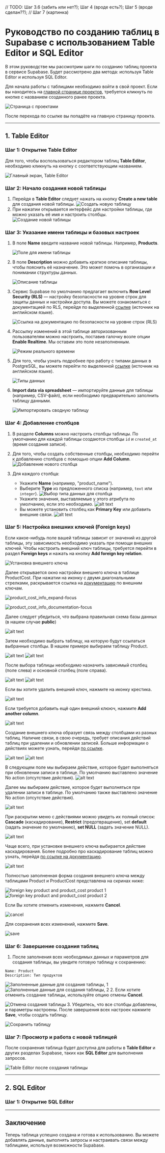 // TODO: Шаг 3.6 (забить или нет?); Шаг 4 (вроде есть?); Шаг 5 (вроде сделан??); 
// Шаг 7 (картинка)

# Руководство по созданию таблиц в Supabase с использованием Table Editor и SQL Editor

В этом руководстве мы рассмотрим шаги по созданию таблиц проекта в сервисе Supabase. Будет рассмотрено два метода: используя Table Editor и используя SQL Editor.

Для начала работы с таблицами необходимо войти в свой проект. Если вы находитесь на [главной странице проектов](https://supabase.com/dashboard/projects), требуется кликнуть по кнопке с названием созданного ранее проекта.

   ![Страница с проектами](images/main_screen/projects_project-focus.png)

После перехода по ссылке вы попадёте на главную страницу проекта.

---

## 1. Table Editor

### Шаг 1: Открытие Table Editor

Для того, чтобы воспользоваться редактором таблиц **Table Editor**, необходимо кликнуть на кнопку с соответствующим названием.

   ![Главный экран, Table Editor](images/main_screen/table_editor-focus.png)

### Шаг 2: Начало создания новой таблицы

1. Перейдя в **Table Editor** следует нажать на кнопку **Create a new table** для создания новой таблицы.
   ![Создать новую таблицу](images/table_editor/main_screen_no_tables_create-focus.png)
2. При нажатии открывается интерфейс для настройки таблицы, где можно указать её имя и настроить столбцы.
   ![Создание новой таблицы](images/table_editor/new_table_creation.png)

### Шаг 3: Указание имени таблицы и базовых настроек

1. В поле **Name** введите название новой таблицы. Например, **Products**.

   ![Поле для имени таблицы](images/table_editor/new_table_creation_name-focus.png)

2. В поле **Description** можно добавить краткое описание таблицы, чтобы пояснить её назначение. Это может помочь в организации и понимании структуры данных.

   ![Описание таблицы](images/table_editor/new_table_creation_description-focus.png)

3. Сервис Supabase по умолчанию предлагает включить **Row Level Security (RLS)** — настройку безопасности на уровне строк для защиты данных и настройки доступа. Вы можете ознакомиться с документацией по RLS, перейдя по выделенной [ссылке](https://supabase.com/docs/guides/auth/row-level-security) (источник на английском языке).

   ![Ссылка на документацию по безопасности на уровне строк (RLS)](images/table_editor/new_table_creation_rls_documentation-focus.png)

4. Рассылку изменений в этой таблице авторизованным пользователям можно настроить, поставив галочку возле опции **Enable Realtime**. Мы оставим это поле незаполненным.

   ![Режим реального времени](images/table_editor/new_table_creation_realtime-focus.png)

5. Для того, чтобы узнать подробнее про работу с типами данных в PostgreSQL, вы можете перейти по выделенной [ссылке](https://supabase.com/docs/guides/database/tables#data-types) (источник на английском языке).

   ![Типы данных](images/table_editor/new_table_creation_about_data_types-focus.png)

6. **Import data via spreadsheet** — импортируйте данные для таблицы (например, CSV-файл), если необходимо предварительно заполнить таблицу данными.

   ![Импортировать сводную таблицу](images/table_editor/new_table_creation_import_spreadsheet-focus.png)

### Шаг 4: Добавление столбцов

1. В разделе **Columns** можно настроить столбцы таблицы. По умолчанию для каждой таблицы создаются столбцы `id` и `created_at` (время создания записи).

2. Для того, чтобы создать собственные столбцы, необходимо перейти к добавлению столбцов с помощью опции **Add Column**.
   ![Добавление нового столбца](images/table_editor/columns/add_column-focused.png)
3. Для каждого столбца:
   - Укажите **Name** (например, "product_name").
   - Выберите **Type** из предложенного списка (например, `text` или `integer`).
   ![Выбор типа данных для столбца](images/table_editor/columns/type-open.png)
   - Укажите значения, выставляемые у этого атрибута по умолчанию, если это необходимо.
  ![alt text](images/table_editor/columns/default_value_suggested_expressions-focused.png)
   - Вы можете установить столбец как **Primary Key** или добавить внешние связи.
![alt text](images/table_editor/columns/primary_key_check-focused.png)


### Шаг 5: Настройка внешних ключей (Foreign keys)

   Если какое-нибудь поле вашей таблицы зависит от значений из другой таблицы, эту зависимость необходимо указать при помощи внешних ключей.
   Чтобы настроить внешний ключ таблицы, требуется перейти в раздел **Foreign keys** и нажать на кнопку **Add foreign key relation**.

   ![Установка внешнего ключа](images/table_editor/columns/add_foreign_key_relation-focused.png)

   Далее открывается окно настройки внешнего ключа в таблице ProductCost. При нажатии на иконку с двумя диагональными стрелками, раскрывается ссылка на [документацию](https://www.postgresql.org/docs/current/tutorial-fk.html) по внешним ключам.

   ![product_cost_info_expand-focus](images/table_editor/foreign_keys/product_cost_info_expand-focus.jpg)

   ![product_cost_info_documentation-focus](images/table_editor/foreign_keys/product_cost_info_documentation-focus.jpg)

 Далее следует убедиться, что выбрана правильная схема базы данных (в нашем случае **public**)

![alt text](image.png)

Затем необходимо выбрать таблицу, на которую будут ссылаться выбранные столбцы. В нашем примере выбираем таблицу Product.

![alt text](image-1.png)
![alt text](image-2.png)

После выбора таблицы необходимо назначить зависимый столбец (поле слева) и основной столбец (поле справа). 

![alt text](image-3.png)
![alt text](image-4.png)

Если вы хотите удалить внешний ключ, нажмите на иконку крестика.

![alt text](image-5.png)

Если требуется добавить ещё один внешний клююч, нажмите **Add another column**.

![alt text](image-6.png)

Создание внешнего ключа образует связь между столбцами из разных таблиц. Наличие связи, в свою очередь, требует описания действий таблиц при удалении и обновлении записей. Больше информации о действиях можете узнать, перейдя [по ссылке](https://www.postgresql.org/docs/current/ddl-constraints.html#DDL-CONSTRAINTS-FK).

![alt text](image-7.png)
![alt text](image-8.png)

В следующем поле мы выбираем действие, которое будет выполняться при обновлении записи в таблице. По умолчанию выставлено значение No action (отсутствие действия).
![alt text](image-9.png)

Далее мы выбираем действие, которое будет выполняться при удалении записи в таблице. По умолчанию также выставлено значение No action (отсутствие действия).

![alt text](image-11.png)

При раскрытии меню с действиями можно увидеть их полный список: **Cascade** (каскадирование), **Restrict** (предотвращение), set **default** (задать значение по умолчанию), **set NULL** (задать значение NULL).

![alt text](image-12.png)

Чаще всего, при установке внешнего ключа выбирается действие каскадирования. Более подробно про каскадирование таблиц можно узнать, перейдя [по ссылке на документацию](https://supabase.com/docs/guides/database/postgres/cascade-deletes).

![alt text](image-10.png)

Полностью заполненная форма создания внешнего ключа между таблицами Product и ProductCost представлена на скринах ниже:

![foreign key product and product_cost product 1](image-15.png)
![foreign key product and product_cost product 2](image-16.png)

Если Вы хотите отменить изменения, нажмите **Cancel**.

![cancel](image-13.png)

Для сохранения всех изменений, нажмите **Save**.

![save](image-14.png)

### Шаг 6: Завершение создания таблиц

1. После заполнения всех необходимых данных и параметров для создания таблицы, вы увидите готовую таблицу к сохранению:

```text
Name: Product
Description: Тип продуктов
```

   ![Заполненные данные для создания таблицы, 1](images/table_editor/new_table_creation_1st_half.png)
   ![Заполненные данные для создания таблицы, 2](images/table_editor/new_table_creation_2nd_half.png)
2. Если хотите отменить создание таблицы, используйте опцию отмены **Cancel**.

   ![Отмена создания таблицы](images/table_editor/new_table_creation_cancel-focus.png)
3. Убедитесь, что все столбцы добавлены, и параметры настроены. После завершения всех настроек нажмите **Save**, чтобы создать таблицу.

   ![Сохранить таблицу](images/table_editor/new_table_creation_save-focus.png)

### Шаг 7: Просмотр и работа с новой таблицей

После сохранения таблица будет доступна для работы в **Table Editor** и других разделах Supabase, таких как **SQL Editor** для выполнения запросов.

   ![Table Editor после создания таблицы](images/table_editor/main_screen.png)

---

## 2. SQL Editor

### Шаг 1: Открытие SQL Editor

---

## Заключение

Теперь таблица успешно создана и готова к использованию. Вы можете добавлять данные, выполнять запросы и настраивать связи между таблицами, используя возможности Supabase.
